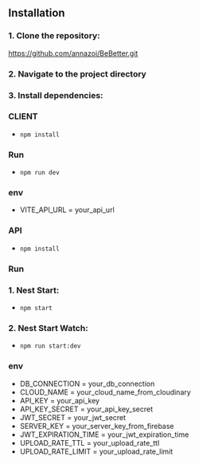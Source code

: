 ## Installation

### 1. Clone the repository:

https://github.com/annazoi/BeBetter.git

### 2. Navigate to the project directory

### 3. Install dependencies:

### CLIENT

- `npm install`

### Run

- `npm run dev`

### env

- VITE_API_URL = your_api_url

### API

- `npm install`

### Run

### 1. Nest Start:

- `npm start`

### 2. Nest Start Watch:

- `npm run start:dev`

### env

- DB_CONNECTION = your_db_connection
- CLOUD_NAME = your_cloud_name_from_cloudinary
- API_KEY = your_api_key
- API_KEY_SECRET = your_api_key_secret
- JWT_SECRET = your_jwt_secret
- SERVER_KEY = your_server_key_from_firebase
- JWT_EXPIRATION_TIME = your_jwt_expiration_time
- UPLOAD_RATE_TTL = your_upload_rate_ttl
- UPLOAD_RATE_LIMIT = your_upload_rate_limit
